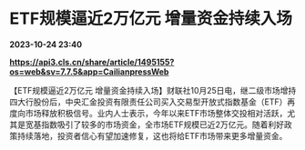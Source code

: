 # ETF规模逼近2万亿元 增量资金持续入场

**2023-10-24 23:40**

**https://api3.cls.cn/share/article/1495155?os=web&sv=7.7.5&app=CailianpressWeb**

【ETF规模逼近2万亿元 增量资金持续入场】财联社10月25日电，继二级市场增持四大行股份后，中央汇金投资有限责任公司买入交易型开放式指数基金（ETF）再度向市场释放积极信号。业内人士表示，今年以来ETF市场整体交投相对活跃，尤其是宽基指数吸引了较多的市场资金，全市场ETF规模已近2万亿元。随着利好政策持续落地，投资者信心有望加速修复，这也将给ETF市场带来更多增量资金。